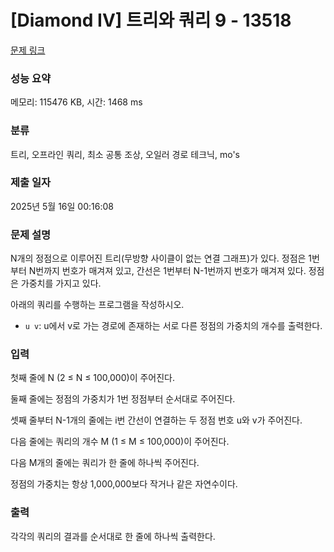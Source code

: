 # [Diamond IV] 트리와 쿼리 9 - 13518 

[문제 링크](https://www.acmicpc.net/problem/13518) 

### 성능 요약

메모리: 115476 KB, 시간: 1468 ms

### 분류

트리, 오프라인 쿼리, 최소 공통 조상, 오일러 경로 테크닉, mo's

### 제출 일자

2025년 5월 16일 00:16:08

### 문제 설명

<p>N개의 정점으로 이루어진 트리(무방향 사이클이 없는 연결 그래프)가 있다. 정점은 1번부터 N번까지 번호가 매겨져 있고, 간선은 1번부터 N-1번까지 번호가 매겨져 있다. 정점은 가중치를 가지고 있다.</p>

<p>아래의 쿼리를 수행하는 프로그램을 작성하시오.</p>

<ul>
	<li><code>u v</code>: u에서 v로 가는 경로에 존재하는 서로 다른 정점의 가중치의 개수를 출력한다.</li>
</ul>

### 입력 

 <p>첫째 줄에 N (2 ≤ N ≤ 100,000)이 주어진다.</p>

<p>둘째 줄에는 정점의 가중치가 1번 정점부터 순서대로 주어진다.</p>

<p>셋째 줄부터 N-1개의 줄에는 i번 간선이 연결하는 두 정점 번호 u와 v가 주어진다.</p>

<p>다음 줄에는 쿼리의 개수 M (1 ≤ M ≤ 100,000)이 주어진다.</p>

<p>다음 M개의 줄에는 쿼리가 한 줄에 하나씩 주어진다.</p>

<p>정점의 가중치는 항상 1,000,000보다 작거나 같은 자연수이다.</p>

### 출력 

 <p>각각의 쿼리의 결과를 순서대로 한 줄에 하나씩 출력한다.</p>

